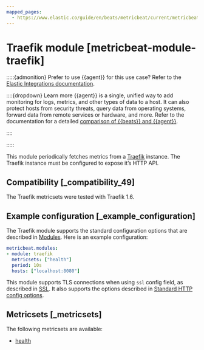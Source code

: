 ```yaml
---
mapped_pages:
  - https://www.elastic.co/guide/en/beats/metricbeat/current/metricbeat-module-traefik.html
---
```


<!-- This file is generated! See scripts/docs_collector.py -->

# Traefik module [metricbeat-module-traefik]

:::::{admonition} Prefer to use {{agent}} for this use case?
Refer to the [Elastic Integrations documentation](integration-docs://reference/traefik/index.md).

::::{dropdown} Learn more
{{agent}} is a single, unified way to add monitoring for logs, metrics, and other types of data to a host. It can also protect hosts from security threats, query data from operating systems, forward data from remote services or hardware, and more. Refer to the documentation for a detailed [comparison of {{beats}} and {{agent}}](docs-content://reference/fleet/index.md).

::::


:::::


This module periodically fetches metrics from a [Traefik](https://traefik.io/) instance. The Traefik instance must be configured to expose it’s HTTP API.


## Compatibility [_compatibility_49]

The Traefik metricsets were tested with Traefik 1.6.


## Example configuration [_example_configuration]

The Traefik module supports the standard configuration options that are described in [Modules](/reference/metricbeat/configuration-metricbeat.md). Here is an example configuration:

```yaml
metricbeat.modules:
- module: traefik
  metricsets: ["health"]
  period: 10s
  hosts: ["localhost:8080"]
```

This module supports TLS connections when using `ssl` config field, as described in [SSL](/reference/metricbeat/configuration-ssl.md). It also supports the options described in [Standard HTTP config options](/reference/metricbeat/configuration-metricbeat.md#module-http-config-options).


## Metricsets [_metricsets]

The following metricsets are available:

* [health](/reference/metricbeat/metricbeat-metricset-traefik-health.md)
